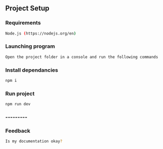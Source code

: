 ## Project Setup

### Requirements

```sh
Node.js (https://nodejs.org/en)
```

### Launching program
```sh
Open the project folder in a console and run the following commands
```

### Install dependancies

```sh
npm i
```

### Run project

```sh
npm run dev
```

### ---------

### Feedback

```sh
Is my documentation okay?
```